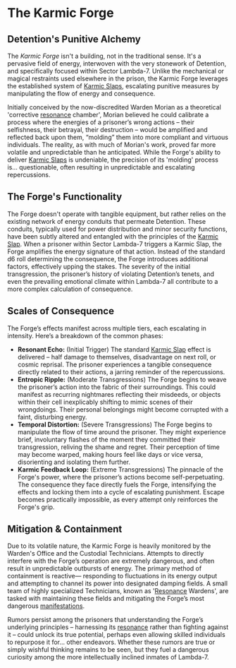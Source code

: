 # The Karmic Forge

## Detention's Punitive Alchemy

The *Karmic Forge* isn't a building, not in the traditional sense. It's a pervasive field of energy, interwoven with the very stonework of Detention, and specifically focused within Sector Lambda-7. Unlike the mechanical or magical restraints used elsewhere in the prison, the Karmic Forge leverages the established system of [Karmic Slaps](/structure/mechanic/condition/karmic-slap.md), escalating punitive measures by manipulating the flow of energy and consequence.

Initially conceived by the now-discredited Warden Morian as a theoretical 'corrective [resonance](/structure/mechanic/resonance.md) chamber', Morian believed he could calibrate a process where the energies of a prisoner’s wrong actions – their selfishness, their betrayal, their destruction – would be amplified and reflected back upon them, “molding” them into more compliant and virtuous individuals. The reality, as with much of Morian's work, proved far more volatile and unpredictable than he anticipated.  While the Forge's ability to deliver [Karmic Slaps](/structure/mechanic/condition/karmic-slap.md) is undeniable, the precision of its 'molding' process is… questionable, often resulting in unpredictable and escalating repercussions. 

## The Forge's Functionality

The Forge doesn't operate with tangible equipment, but rather relies on the existing network of energy conduits that permeate Detention. These conduits, typically used for power distribution and minor security functions, have been subtly altered and entangled with the principles of the [Karmic Slap](/structure/mechanic/condition/karmic-slap.md). When a prisoner within Sector Lambda-7 triggers a Karmic Slap, the Forge amplifies the energy signature of that action. Instead of the standard d6 roll determining the consequence, the Forge introduces additional factors, effectively upping the stakes. The severity of the initial transgression, the prisoner’s history of violating Detention’s tenets, and even the prevailing emotional climate within Lambda-7 all contribute to a more complex calculation of consequence.

## Scales of Consequence

The Forge’s effects manifest across multiple tiers, each escalating in intensity. Here’s a breakdown of the common phases:

* **Resonant Echo:** (Initial Trigger) The standard [Karmic Slap](/structure/mechanic/condition/karmic-slap.md) effect is delivered – half damage to themselves, disadvantage on next roll, or cosmic reprisal. The prisoner experiences a tangible consequence directly related to their actions, a jarring reminder of the repercussions.
* **Entropic Ripple:** (Moderate Transgressions) The Forge begins to weave the prisoner’s action into the fabric of their surroundings. This could manifest as recurring nightmares reflecting their misdeeds, or objects within their cell inexplicably shifting to mimic scenes of their wrongdoings. Their personal belongings might become corrupted with a faint, disturbing energy.
* **Temporal Distortion:** (Severe Transgressions)  The Forge begins to manipulate the flow of time around the prisoner. They might experience brief, involuntary flashes of the moment they committed their transgression, reliving the shame and regret.  Their perception of time may become warped, making hours feel like days or vice versa, disorienting and isolating them further.
* **Karmic Feedback Loop:** (Extreme Transgressions)  The pinnacle of the Forge's power, where the prisoner’s actions become self-perpetuating. The consequence they face directly fuels the Forge, intensifying the effects and locking them into a cycle of escalating punishment.  Escape becomes practically impossible, as every attempt only reinforces the Forge's grip. 

## Mitigation & Containment

Due to its volatile nature, the Karmic Forge is heavily monitored by the Warden's Office and the Custodial Technicians.  Attempts to directly interfere with the Forge’s operation are extremely dangerous, and often result in unpredictable outbursts of energy. The primary method of containment is reactive— responding to fluctuations in its energy output and attempting to channel its power into designated damping fields.  A small team of highly specialized Technicians, known as '[Resonance](/structure/mechanic/resonance.md) Wardens', are tasked with maintaining these fields and mitigating the Forge’s most dangerous [manifestations](/structure/chronological/event/manifestation.md).  

Rumors persist among the prisoners that understanding the Forge’s underlying principles – harnessing its [resonance](/structure/mechanic/resonance.md) rather than fighting against it – could unlock its true potential, perhaps even allowing skilled individuals to repurpose it for… other endeavors. Whether these rumors are true or simply wishful thinking remains to be seen, but they fuel a dangerous curiosity among the more intellectually inclined inmates of Lambda-7.
